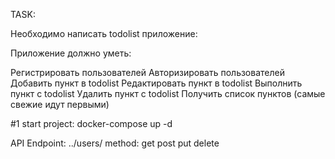 TASK:

Необходимо написать todolist приложение:

Приложение должно уметь:

Регистрировать пользователей
Авторизировать пользователей
Добавить пункт в todolist
Редактировать пункт в todolist
Выполнить пункт с todolist
Удалить пункт с todolist
Получить список пунктов (самые свежие идут первыми)


#1 start project:
docker-compose up -d

API Endpoint: ../users/
method: get post put delete
